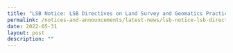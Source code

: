 ```yaml
---
title: "LSB Notice: LSB Directives on Land Survey and Geomatics Practices"
permalink: /notices-and-announcements/latest-news/lsb-notice-lsb-directives-land-survey-and-geomatics-practices
date: 2022-05-31
layout: post
description: ""
---
```


